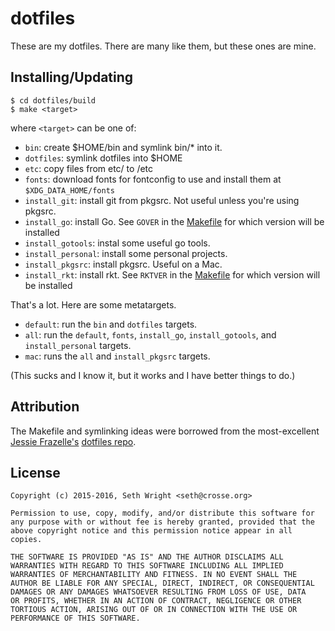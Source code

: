 # dotfiles

These are my dotfiles.  There are many like them, but these ones are
mine.

## Installing/Updating

```
$ cd dotfiles/build
$ make <target>
```

where `<target>` can be one of:

* `bin`: create $HOME/bin and symlink bin/\* into it.
* `dotfiles`: symlink dotfiles into $HOME
* `etc`: copy files from etc/ to /etc
* `fonts`: download fonts for fontconfig to use and install them at
  `$XDG_DATA_HOME/fonts`
* `install_git`: install git from pkgsrc. Not useful unless you're using
  pkgsrc.
* `install_go`: install Go. See `GOVER` in the [Makefile](Makefile) for
  which version will be installed
* `install_gotools`: instal some useful go tools.
* `install_personal`: install some personal projects.
* `install_pkgsrc`: install pkgsrc. Useful on a Mac.
* `install_rkt`: install rkt. See `RKTVER` in the [Makefile](Makefile)
  for which version will be installed

That's a lot. Here are some metatargets.
* `default`: run the `bin` and `dotfiles` targets.
* `all`: run the `default`, `fonts`, `install_go`, `install_gotools`, and `install_personal` targets.
* `mac`: runs the `all` and `install_pkgsrc` targets.

(This sucks and I know it, but it works and I have better things to do.)

## Attribution
The Makefile and symlinking ideas were borrowed from the most-excellent
[Jessie Frazelle's](https://twitter.com/frazelledazzell)
[dotfiles repo](https://github.com/jfrazelle/dotfiles).


## License
    Copyright (c) 2015-2016, Seth Wright <seth@crosse.org>

    Permission to use, copy, modify, and/or distribute this software for
    any purpose with or without fee is hereby granted, provided that the
    above copyright notice and this permission notice appear in all
    copies.

    THE SOFTWARE IS PROVIDED "AS IS" AND THE AUTHOR DISCLAIMS ALL
    WARRANTIES WITH REGARD TO THIS SOFTWARE INCLUDING ALL IMPLIED
    WARRANTIES OF MERCHANTABILITY AND FITNESS. IN NO EVENT SHALL THE
    AUTHOR BE LIABLE FOR ANY SPECIAL, DIRECT, INDIRECT, OR CONSEQUENTIAL
    DAMAGES OR ANY DAMAGES WHATSOEVER RESULTING FROM LOSS OF USE, DATA
    OR PROFITS, WHETHER IN AN ACTION OF CONTRACT, NEGLIGENCE OR OTHER
    TORTIOUS ACTION, ARISING OUT OF OR IN CONNECTION WITH THE USE OR
    PERFORMANCE OF THIS SOFTWARE.
